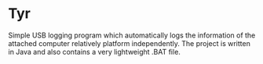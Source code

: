 # Tyr
Simple USB logging program which automatically logs the information of the attached computer relatively platform independently. The project is written in Java and also contains a very lightweight .BAT file.
